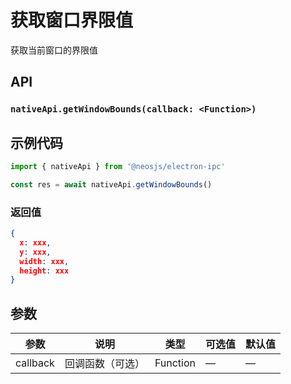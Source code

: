 # 获取窗口界限值 <BadgeTip text="异步" type="green"></BadgeTip>

获取当前窗口的界限值

## API
### `nativeApi.getWindowBounds(callback: <Function>)`
### 

## 示例代码
```js
import { nativeApi } from '@neosjs/electron-ipc'

const res = await nativeApi.getWindowBounds()
```
### 返回值

```json
{
  x: xxx,
  y: xxx,
  width: xxx,
  height: xxx
}
```

## 参数

| 参数 | 说明    | 类型   | 可选值 | 默认值 |
| ---- | ------- | ------ | ------ | ------ |
| callback | 回调函数（可选） | Function | —      | —      |
